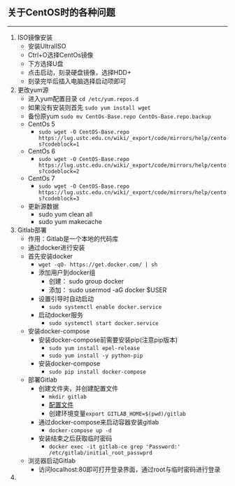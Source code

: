 ## 关于CentOS时的各种问题
***
1. ISO镜像安装
   - 安装UltralISO
   - Ctrl+O选择CentOs镜像
   - 下方选择U盘
   - 点击启动，刻录硬盘镜像，选择HDD+
   - 刻录完毕后插入电脑选择启动项即可
2. 更改yum源
   - 进入yum配置目录 ```cd /etc/yum.repos.d```
   - 如果没有安装则首先 ```sudo yum install wget```
   - 备份原yum ```sudo mv CentOs-Base.repo CentOs-Base.repo.backup```
   - CentOs 5
     - ```sudo wget -O CentOS-Base.repo https://lug.ustc.edu.cn/wiki/_export/code/mirrors/help/centos?codeblock=1```
   - CentOs 6
     - ```sudo wget -O CentOS-Base.repo https://lug.ustc.edu.cn/wiki/_export/code/mirrors/help/centos?codeblock=2```
   - CentOs 7
     - ```sudo wget -O CentOS-Base.repo https://lug.ustc.edu.cn/wiki/_export/code/mirrors/help/centos?codeblock=3```
   - 更新源数据
     - sudo yum clean all
     - sudo yum makecache
3. Gitlab部署
   - 作用：Gitlab是一个本地的代码库
   - 通过docker进行安装
   - 首先安装docker
     - ```wget -qO- https://get.docker.com/ | sh```
     - 添加用户到docker组
       - 创建： sudo group docker
       - 添加： sudo usermod -aG docker $USER
     - 设置引导时自动启动
       - ```sudo systemctl enable docker.service```
     - 启动docker服务
       - ```sudo systemctl start docker.service```
   - 安装docker-compose
     - 安装docker-compose前需要安装pip(注意pip版本)
       - ```sudo yum install epel-release```
       - ```sudo yum install -y python-pip```
     - 安装docker-compose
       - ```sudo pip install docker-compose```
   - 部署Gitlab
     - 创建文件夹，并创建配置文件
       - ```mkdir gitlab```
       - [配置文件](./docker_compose.yml)
       - 创建环境变量```export GITLAB_HOME=$(pwd)/gitlab```
     - 通过docker-compose来启动容器安装gitlab
       - ```docker-compose up -d```
     - 安装结束之后获取临时密码
       - ```docker exec -it gitlab-ce grep 'Password:' /etc/gitlab/initial_root_passwprd```
   - 浏览器启动Gitlab
     - 访问localhost:80即可打开登录界面，通过root与临时密码进行登录
4. 